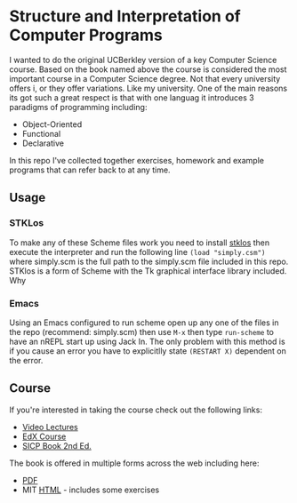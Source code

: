 # Structure and Interpretation of Computer Programs

I wanted to do the original UCBerkley version of a key Computer Science course. Based on the book named above the course is considered the most important course in a Computer Science degree. Not that every university offers i, or they offer variations. Like my university. One of the main reasons its got such a great respect is that with one languag it introduces 3 paradigms of programming including:
* Object-Oriented
* Functional
* Declarative

In this repo I've collected together exercises, homework and example programs that  can refer back to at any time.

## Usage

### STKLos
To make any of these Scheme files work you need to install [stklos](https://www.stklos.net/) then execute the interpreter and run the following line ```(load "simply.csm")``` where simply.scm is the full path to the simply.scm file included in this repo. STKlos is a form of Scheme with the Tk graphical interface library included. Why 

### Emacs
Using an Emacs configured to run scheme open up any one of the files in the repo (recommend: simply.scm) then use ```M-x``` then type ```run-scheme``` to have an nREPL start up using Jack In. The only problem with this method is if you cause an error you have to explicitlly state ```(RESTART X)``` dependent on the error.

## Course

If you're interested in taking the course check out the following links:
* [Video Lectures](https://www.youtube.com/playlist?list=PLhMnuBfGeCDNgVzLPxF9o5UNKG1b-LFY9)
* [EdX Course](https://edge.edx.org/courses/uc-berkeley/cs61as-1x/SICP/about)
* [SICP Book 2nd Ed.](https://opendocs.github.io/sicp/sicp.pdf)

The book is offered in multiple forms across the web including here:
* [PDF](https://opendocs.github.io/sicp/sicp.pdf)
* MIT [HTML](https://mitpress.mit.edu/sites/default/files/sicp/full-text/book/book.html) - includes some exercises
